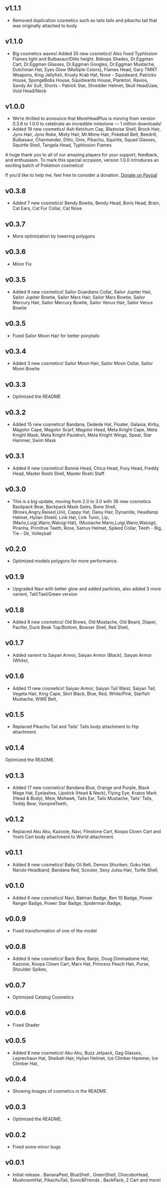 ## v1.1.1
* Removed duplication cosmetics such as tails tails and pikachu tail that was originally attached to body

## v1.1.0
* Big cosmetics waves! Added 35 new cosmetics! Also fixed Typhlosion Flames light and Bulbasaur/Ditto height. 
    Bebops Shades,
    Dr.Eggman Cart,
    Dr.Eggman Glasses,
    Dr.Eggman Googles,
    Dr.Eggman Mustache,
    Dutchman Hat,
    Eyes Glow (Multiple Colors),
    Flames Head,
    Gary
    TMNT Weapons,
    King Jellyfish,
    Krusty Krab Hat,
    Nose - Squidward,
    Patricks House,
    SpongeBobs House,
    Squidwards House,
    Plankton,
    Ravios,
    Sandy Air Suit,
    Shorts - Patrick Star,
    Shredder Helmet,
    Skull Head/Jaw,
    Void Head/Neck

## v1.0.0
* We’re thrilled to announce that MoreHeadPlus is moving from version 0.3.8 to 1.0.0 to celebrate an incredible milestone — 1 million downloads!    
* Added 19 new cosmetics!
    Ash Ketchum Cap,
    Blastoise Shell,
    Brock Hair,
    Jynx Hair,
    Jynx Robe,
    Misty Hair,
    Mr.Mime Hair,
    Pokeball Belt,
    Beedrill,
    Bulbasaur,
    Charmander,
    Ditto,
    Onix,
    Pikachu,
    Squirtle,
    Squad Glasses,
    Squirtle Shell,
    Tangela Head,
    Typhlosion Flames        

A huge thank you to all of our amazing players for your support, feedback, and enthusiasm. To mark this special occasion, version 1.0.0 introduces an exciting batch of Pokémon cosmetics!   

 If you’d like to help me, feel free to consider a donation.
 [Donate on Paypal](https://www.paypal.com/donate/?hosted_button_id=KTBS6A46GXUHC)  

## v0.3.8
* Added 7 new cosmetics!
    Bendy Bowtie,
    Bendy Head,
    Boris Head,
    Brain,
    Cat Ears,
    Cat Fur Collar,
    Cat Nose

## v0.3.7
* More optimization by lowering polygons

## v0.3.6
* Minor Fix

## v0.3.5
* Added 9 new cosmetics!
    Sailor Guardians Collar,
    Sailor Jupiter Hair,
    Sailor Jupiter Bowtie,
    Sailor Mars Hair,
    Sailor Mars Bowtie,
    Sailor Mercury Hair,
    Sailor Mercury Bowtie,
    Sailor Venus Hair,
    Sailor Venus Bowtie

## v0.3.5
* Fixed Sailor Moon Hair for better ponytails

## v0.3.4
* Added 3 new cosmetics!
    Sailor Moon Hair,
    Sailor Moon Collar,
    Sailor Moon Bowtie

## v0.3.3
* Optimized the README

## v0.3.2
* Added 15 new cosmetics!
    Bandana,
    Dedede Hat,
    Floater,
    Galaxia,
    Kirby,
    Magolor Cape,
    Magolor Scarf,
    Magolor Head,
    Meta Knight Cape,
    Meta Knight Mask,
    Meta Knight Pauldron,
    Meta Knight Wings,
    Spear,
    Star Hammer,
    Swim Mask

## v0.3.1
* Added 6 new cosmetics!
    Bonnie Head,
    Chica Head,
    Foxy Head,
    Freddy Head,
    Master Roshi Shell,
    Master Roshi Staff

## v0.3.0
* This is a big update, moving from 2.0 to 3.0 with 36 new cosmetics
    Backpack Bear,
    Backpack Mask Sales,
    Bone Shell,
    (Brows,Angry,Raised,Uni),
    Cappy Hat,
    Daisy Hair,
    Dynamite,
    Headlamp Helmet,
    Hylian Shield,
    Link Hat,
    Link Tunic,
    Lip,
    (Mario,Luigi,Wario,Waluigi Hat),
    (Mustache Mario,Luigi,Wario,Waluigi),
    Piranha,
    Primitive Teeth,
    Rose,
    Samus Helmet,
    Spiked Collar,
    Teeth - Big,
    Tie - Dk,
    Volleyball

## v0.2.0
* Optimized models polygons for more performance.

## v0.1.9
* Upgraded Navi with better glow and added particles, also added 3 more varient, Tatl/Tael/Green version

## v0.1.8
* Added 8 new cosmetics!
    Old Brows,
    Old Mustache,
    Old Beard,
    Diaper,
    Pacifer,
    Duck Beak Top/Bottom,
    Bowser Shell,
    Red Shell,

## v0.1.7
* Added varient to Saiyan Armor,
    Saiyan Armor (Black),
    Saiyan Armor (White),

## v0.1.6
* Added 11 new cosmetics!
    Saiyan Armor,
    Saiyan Tail Waist,
    Saiyan Tail,
    Vegeta Hair,
    King Cape,
    Skirt Black, Blue, Red, White/Pink,
    Starfish Mustache,
    WWE Belt,

## v0.1.5
* Replaced Pikachu Tail and Tails' Tails body attachment to Hip attachment.

## v0.1.4
Optimized the README.

## v0.1.3
* Added 17 new cosmetics!
    Bandana Blue, Orange and Purple,
    Black Mage Hat,
    Eyelashes,
    Lipstick (Head & Neck),
    Flying Eye,
    Kratos Mark (Head & Body),
    Mew,
    Mohawk,
    Tails Ear,
    Tails Mustache,
    Tails' Tails,
    Teddy Bear,
    VampireTeeth,

## v0.1.2
* Replaced Aku Aku, Kazooie, Navi, Flinstone Cart, Koopa Clown Cart and Yoshi Cart body attachment to World attachment.

## v0.1.1
* Added 8 new cosmetics!
    Baby Oil Belt,
    Demon Shuriken,
    Goku Hair,
    Naruto Headband,
    Bandana Red,
    Scouter,
    Sexy Jutsu Hair,
    Turtle Shell,

## v0.1.0
* Added 6 new cosmetics!
    Navi,
    Batman Badge,
    Ben 10 Badge,
    Power Ranger Badge,
    Power Star Badge,
    Spiderman Badge,

## v0.0.9
* Fixed transformation of one of the model

## v0.0.8
* Added 9 new cosmetics!
    Back Bow,
    Banjo,
    Doug Dimmadome Hat,
    Kazooie,
    Koopa Clown Cart,
    Marx Hat,
    Princess Peach Hair,
    Purse,
    Shoulder Spikes,

## v0.0.7
* Optimized Catalog Cosmetics

## v0.0.6
* Fixed Shader

## v0.0.5
* Added 8 new cosmetics!
    Aku Aku,
    Buzz Jetpack,
    Gag Glasses,
    Leprechaun Hat,
    Sheikah Hair,
    Hylian Helmet,
    Ice Climber Hammer,
    Ice Climber Hat,

## v0.0.4
* Showing Images of cosmetics in the README.

## v0.0.3
* Optimized the README.

## v0.0.2
* Fixed some minor bugs

## v0.0.1
* Initial release .
    BananaPeel,
    BlueShell ,
    GreenShell,
    ChocoboHead,
    MushroomHat,
    PikachuTail,
    Sonic&Friends ,
    BackPack,
    2 Cart and more!